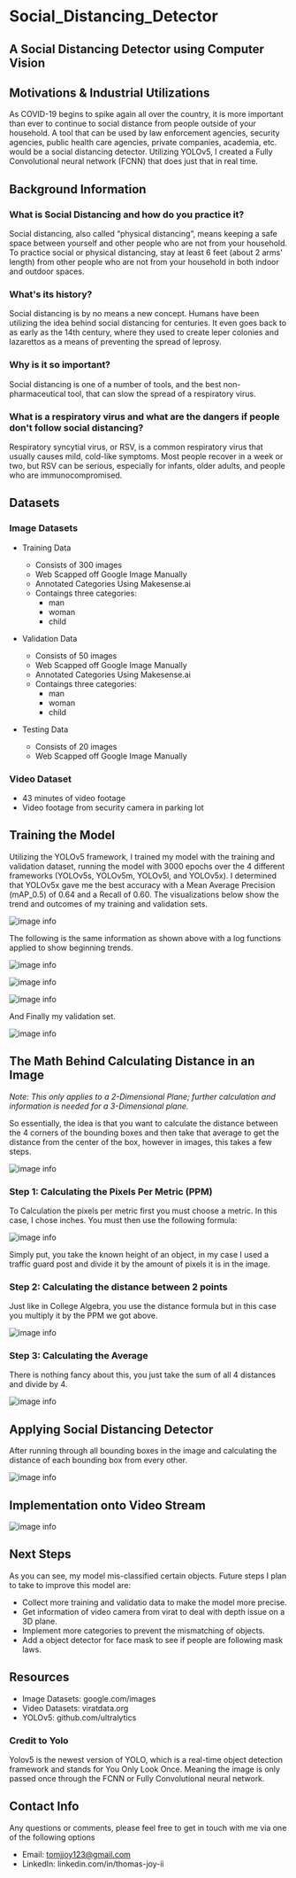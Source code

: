 # Social_Distancing_Detector
## A Social Distancing Detector using Computer Vision
## Motivations & Industrial Utilizations


As COVID-19 begins to spike again all over the country, it is more important than ever to continue to social distance from people outside of your household. A tool that can be used by law enforcement agencies, security agencies, public health care agencies, private companies, academia, etc. would be a social distancing detector. Utilizing YOLOv5, I created a Fully Convolutional neural network (FCNN) that does just that in real time. 


## Background Information
### What is Social Distancing and how do you practice it?

Social distancing, also called “physical distancing”, means keeping a safe space between yourself and other people who are not from your household. To practice social or physical distancing, stay at least 6 feet (about 2 arms’ length) from other people who are not from your household in both indoor and outdoor spaces.

### What's its history?

Social distancing is by no means a new concept. Humans have been utilizing the idea behind social distancing for centuries. It even goes back to as early as the 14th century, where they used to create leper colonies and lazarettos as a means of preventing the spread of leprosy.

### Why is it so important?

Social distancing is one of a number of tools, and the best non-pharmaceutical tool, that can slow the spread of a respiratory virus. 

### What is a respiratory virus and what are the dangers if people don't follow social distancing?

Respiratory syncytial virus, or RSV, is a common respiratory virus that usually causes mild, cold-like symptoms. Most people recover in a week or two, but RSV can be serious, especially for infants, older adults, and people who are immunocompromised.  


## Datasets

### Image Datasets
* Training Data
  * Consists of 300 images
  * Web Scapped off Google Image Manually
  * Annotated Categories Using Makesense.ai
  * Contaings three categories:
    * man
    * woman
    * child
    
* Validation Data
  * Consists of 50 images
  * Web Scapped off Google Image Manually
  * Annotated Categories Using Makesense.ai
  * Contaings three categories:
    * man
    * woman
    * child
    
* Testing Data
  * Consists of 20 images
  * Web Scapped off Google Image Manually
  
  
### Video Dataset
* 43 minutes of video footage
* Video footage from security camera in parking lot


## Training the Model

Utilizing the YOLOv5 framework, I trained my model with the training and validation dataset, running the model with 3000 epochs over the 4 different frameworks (YOLOv5s, YOLOv5m, YOLOv5l, and YOLOv5x). I determined that YOLOv5x gave me the best accuracy with a Mean Average Precision (mAP_0.5) of 0.64 and a Recall of 0.60. The visualizations below show the trend and outcomes of my training and validation sets.

![image info](img/metrics.png)

The following is the same information as shown above with a log functions applied to show beginning trends.

![image info](img/log_metrics.png)

![image info](img/media_images_Results_39004_0.png)

![image info](img/media_images_Results_39004_1.png)

And Finally my validation set.

![image info](img/media_images_Validation_38990_0.jpg)

## The Math Behind Calculating Distance in an Image

*Note: This only applies to a 2-Dimensional Plane; further calculation and information is needed for a 3-Dimensional plane.*

So essentially, the idea is that you want to calculate the distance between the 4 corners of the bounding boxes and then take that average to get the distance from the center of the box, however in images, this takes a few steps.

![image info](img/d_img.png)

### Step 1: Calculating the Pixels Per Metric (PPM)
To Calculation the pixels per metric first you must choose a metric. In this case, I chose inches. You must then use the following formula:

![image info](img/ppm2.png)

Simply put, you take the known height of an object, in my case I used a traffic guard post and divide it by the amount of pixels it is in the image.

### Step 2: Calculating the distance between 2 points

Just like in College Algebra, you use the distance formula but in this case you multiply it by the PPM we got above.

![image info](img/distance.png)

### Step 3: Calculating the Average

There is nothing fancy about this, you just take the sum of all 4 distances and divide by 4.

![image info](img/dbo.png)

## Applying Social Distancing Detector

After running through all bounding boxes in the image and calculating the distance of each bounding box from every other.

![image info](img/screenshot2.png)

## Implementation onto Video Stream

![image info](img/present_gif.gif)

## Next Steps

As you can see, my model mis-classified certain objects. Future steps I plan to take to improve this model are:

* Collect more training and validatio data to make the model more precise.
* Get information of video camera from virat to deal with depth issue on a 3D plane.
* Implement more categories to prevent the mismatching of objects.
* Add a object detector for face mask to see if people are following mask laws.

## Resources

* Image Datasets: google.com/images
* Video Datasets: viratdata.org
* YOLOv5: github.com/ultralytics

### Credit to Yolo
Yolov5 is the newest version of YOLO, which is a real-time object detection framework and stands for You Only Look Once. Meaning the image is only passed once through the FCNN or Fully Convolutional neural network.

## Contact Info
Any questions or comments, please feel free to get in touch with me via one of the following options
* Email: tomjjoy123@gmail.com
* LinkedIn: linkedin.com/in/thomas-joy-ii
